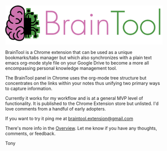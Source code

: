 ![BrainTool](/site/logo.png "Logo Title Text 1")

BrainTool is a Chrome extension that can be used as a unique bookmarks/tabs manager but which also synchronizes with a plain text emacs org-mode style file on your Google Drive to become a more all encompassing personal knowledge management tool.

The BrainTool panel in Chrome uses the org-mode tree structure but concentrates on the links within your notes thus unifying two primary ways to capture information.

Currently it works for my workflow and is at a general MVP level of functionality. It is published to the Chrome Extension store but unlisted. I'd love comments from a handful of early adopters.

If you want to try it ping me at braintool.extension@gmail.com

There's more info in the [Overview](http://braintool.org/overview). Let me know if you have any thoughts, comments, or feedback.

Tony
